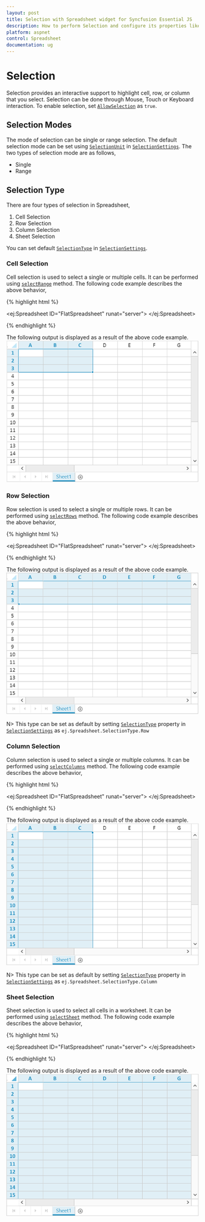```yaml
---
layout: post
title: Selection with Spreadsheet widget for Syncfusion Essential JS
description: How to perform Selection and configure its properties like selection type, selection mode etc.
platform: aspnet
control: Spreadsheet
documentation: ug
---
```

# Selection

Selection provides an interactive support to highlight cell, row, or column that you select. Selection can be done through Mouse, Touch or Keyboard interaction. To enable selection, set [`AllowSelection`](http://help.syncfusion.com/api/js/ejspreadsheet#members:allowselection "AllowSelection") as `true`.

## Selection Modes

The mode of selection can be single or range selection. The default selection mode can be set using [`SelectionUnit`](http://help.syncfusion.com/api/js/ejspreadsheet#members:selectionsettings-selectionunit "SelectionUnit") in [`SelectionSettings`](http://help.syncfusion.com/api/js/ejspreadsheet#members:selectionsettings "SelectionSettings").
The two types of selection mode are as follows,

* Single
* Range 

## Selection Type

There are four types of selection in Spreadsheet,

1. Cell Selection
2. Row Selection
3. Column Selection
4. Sheet Selection

You can set default [`SelectionType`](http://help.syncfusion.com/api/js/ejspreadsheet#members:selectionsettings-selectiontype "SelectionType") in [`SelectionSettings`](http://help.syncfusion.com/api/js/ejspreadsheet#members:selectionsettings "SelectionSettings").

### Cell Selection 

Cell selection is used to select a single or multiple cells. It can be performed using [`selectRange`](http://help.syncfusion.com/api/js/ejspreadsheet#methods:xlselection-selectrange "selectRange") method. 
The following code example describes the above behavior,

{% highlight html %}

<ej:Spreadsheet ID="FlatSpreadsheet" runat="server">
       <ClientSideEvents LoadComplete="loadComplete" />
</ej:Spreadsheet>

<script type="text/javascript">
function loadComplete() {
    this.XLSelection.selectRange("A1:C3");
    this.XLDragFill.positionAutoFillElement();
}
</script>

{% endhighlight %}

The following output is displayed as a result of the above code example.
![](Selection_images/Selection_img1.png)

### Row Selection 

Row selection is used to select a single or multiple rows. It can be performed using [`selectRows`](http://help.syncfusion.com/api/js/ejspreadsheet#methods:xlselection-selectrows "selectRows") method.
The following code example describes the above behavior,

{% highlight html %}

<ej:Spreadsheet ID="FlatSpreadsheet" runat="server">
       <ClientSideEvents LoadComplete="loadComplete" />
</ej:Spreadsheet>

<script type="text/javascript">
function loadComplete() {
    this.XLSelection.selectRows(0,2);
    this.XLDragFill.positionAutoFillElement();
}
</script>

{% endhighlight %}

The following output is displayed as a result of the above code example.
![](Selection_images/Selection_img2.png)

N> This type can be set as default by setting [`SelectionType`](http://help.syncfusion.com/api/js/ejspreadsheet#members:selectionsettings-selectiontype "SelectionType") property in [`SelectionSettings`](http://help.syncfusion.com/api/js/ejspreadsheet#members:selectionsettings "SelectionSettings") as `ej.Spreadsheet.SelectionType.Row`

### Column Selection

Column selection is used to select a single or multiple columns. It can be performed using [`selectColumns`](http://help.syncfusion.com/api/js/ejspreadsheet#methods:xlselection-selectcolumns "selectColumns") method.
The following code example describes the above behavior,

{% highlight html %}

<ej:Spreadsheet ID="FlatSpreadsheet" runat="server">
       <ClientSideEvents LoadComplete="loadComplete" />
</ej:Spreadsheet>

<script type="text/javascript">
function loadComplete() {
    this.XLSelection.selectColumns(0,2);
    this.XLDragFill.positionAutoFillElement();
}
</script>
{% endhighlight %}

The following output is displayed as a result of the above code example.
![](Selection_images/Selection_img3.png)

N> This type can be set as default by setting [`SelectionType`](http://help.syncfusion.com/api/js/ejspreadsheet#members:selectionsettings-selectiontype "SelectionType") property in [`SelectionSettings`](http://help.syncfusion.com/api/js/ejspreadsheet#members:selectionsettings "SelectionSettings") as `ej.Spreadsheet.SelectionType.Column`

### Sheet Selection

Sheet selection is used to select all cells in a worksheet.  It can be performed using [`selectSheet`](http://help.syncfusion.com/api/js/ejspreadsheet#methods:xlselection-selectsheet "selectSheet") method.
The following code example describes the above behavior,

{% highlight html %}

<ej:Spreadsheet ID="FlatSpreadsheet" runat="server">
       <ClientSideEvents LoadComplete="loadComplete" />
</ej:Spreadsheet>

<script type="text/javascript">
function loadComplete() {
 this.XLSelection.selectSheet();    
}
</script>

{% endhighlight %}

The following output is displayed as a result of the above code example. 
![](Selection_images/Selection_img4.png)